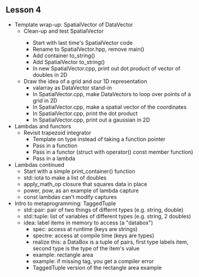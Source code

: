 ## Lesson 4
  - Template wrap-up: SpatialVector of DataVector
    - Clean-up and test SpatialVector<double>
      - Start with last time's SpatialVector code
      - Rename to SpatialVector.hpp, remove main()
      - Add container to_string()
      - Add SpatialVector to_string()
      - In new SpatialVector.cpp, print out dot product of vector of doubles in 2D
    - Draw the idea of a grid and our 1D representation
      - valarray as DataVector stand-in
      - In SpatialVector.cpp, make DataVectors to loop over points of a grid in 2D
      - In SpatialVector.cpp, make a spatial vector of the coordinates
      - In SpatialVector.cpp, print the dot product
      - In SpatialVector.cpp, print out a gaussian in 2D
  - Lambdas and functors
    - Revisit trapezoid integrator
      - Template on type instead of taking a function pointer
      - Pass in a function
      - Pass in a functor (struct with operator() const member function)
      - Pass in a lambda
  - Lambdas continued
    - Start with a simple print_container<T>() function
    - std::iota to make a list of doubles
    - apply_math_op closure that squares data in place
    - power, pow, as an example of lambda capture
    - const lambdas can't modify captures
  - Intro to metaprogramming: TaggedTuple
    - std::pair: pair of two things of differnt types (e.g. string, double)
    - std::tuple: list of variables of different types (e.g. string, 2 doubles)
    - idea: label items in memory to access (a "databox")
      - spec: access at runtime (keys are strings)
      - spectre: access at compile time (keys are types)
      - realize this: a DataBox is a tuple of pairs, first type labels item, second type is the type of the item's value
      - example: rectangle area
      - example: if missing tag, you get a compiler error
      - TaggedTuple version of the rectangle area example
